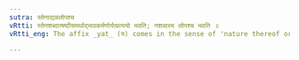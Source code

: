 ```yaml
---
sutra: स्तेनाद्यन्नलोपश्च
vRtti: स्तेनशब्दात्षष्ठीसमर्थाद्भावकर्मणोर्यत्प्रत्ययो भवति; नशब्दस्य लोपश्च भवति ॥
vRtti_eng: The affix _yat_ (य) comes in the sense of 'nature thereof or action thereof', after the word _stena_, in the genitive, and न is elided before this affix.

---
```

